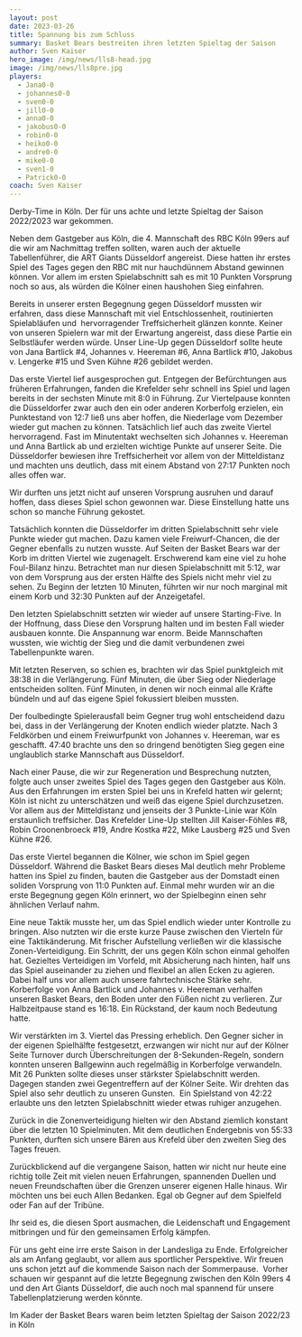 ```yaml
---
layout: post
date: 2023-03-26
title: Spannung bis zum Schluss
summary: Basket Bears bestreiten ihren letzten Spieltag der Saison
author: Sven Kaiser
hero_image: /img/news/lls8-head.jpg
image: /img/news/lls8pre.jpg
players:
  - Jana0-0
  - johannes0-0
  - sven0-0
  - jill0-0
  - anna0-0
  - jakobus0-0
  - robin0-0
  - heiko0-0
  - andre0-0
  - mike0-0
  - sven1-0
  - Patrick0-0
coach: Sven Kaiser
---
```

Derby-Time in Köln. Der für uns achte und letzte Spieltag der Saison 2022/2023 war gekommen. 

Neben dem Gastgeber aus Köln, die 4. Mannschaft des RBC Köln 99ers auf die wir am Nachmittag treffen sollten, waren auch der aktuelle Tabellenführer, die ART Giants Düsseldorf angereist. Diese hatten ihr erstes Spiel des Tages gegen den RBC mit nur hauchdünnem Abstand gewinnen können. Vor allem im ersten Spielabschnitt sah es mit 10 Punkten Vorsprung noch so aus, als würden die Kölner einen haushohen Sieg einfahren.

Bereits in unserer ersten Begegnung gegen Düsseldorf mussten wir erfahren, dass diese Mannschaft mit viel Entschlossenheit, routinierten Spielabläufen und  hervorragender Treffsicherheit glänzen konnte. Keiner von unseren Spielern war mit der Erwartung angereist, dass diese Partie ein Selbstläufer werden würde. Unser Line-Up gegen Düsseldorf sollte heute von Jana Bartlick #4, Johannes v. Heereman #6, Anna Bartlick #10, Jakobus v. Lengerke #15 und Sven Kühne #26 gebildet werden.

Das erste Viertel lief ausgesprochen gut. Entgegen der Befürchtungen aus früheren Erfahrungen, fanden die Krefelder sehr schnell ins Spiel und lagen bereits in der sechsten Minute mit 8:0 in Führung. Zur Viertelpause konnten die Düsseldorfer zwar auch den ein oder anderen Korberfolg erzielen, ein Punktestand von 12:7 ließ uns aber hoffen, die Niederlage vom Dezember wieder gut machen zu können. Tatsächlich lief auch das zweite Viertel hervorragend. Fast im Minutentakt wechselten sich Johannes v. Heereman und Anna Bartlick ab und erzielten wichtige Punkte auf unserer Seite. Die Düsseldorfer bewiesen ihre Treffsicherheit vor allem von der Mitteldistanz und machten uns deutlich, dass mit einem Abstand von 27:17 Punkten noch alles offen war.

Wir durften uns jetzt nicht auf unseren Vorsprung ausruhen und darauf hoffen, dass dieses Spiel schon gewonnen war. Diese Einstellung hatte uns schon so manche Führung gekostet.

Tatsächlich konnten die Düsseldorfer im dritten Spielabschnitt sehr viele Punkte wieder gut machen. Dazu kamen viele Freiwurf-Chancen, die der Gegner ebenfalls zu nutzen wusste. Auf Seiten der Basket Bears war der Korb im dritten Viertel wie zugenagelt. Erschwerend kam eine viel zu hohe Foul-Bilanz hinzu. Betrachtet man nur diesen Spielabschnitt mit 5:12, war von dem Vorsprung aus der ersten Hälfte des Spiels nicht mehr viel zu sehen. Zu Beginn der letzten 10 Minuten, führten wir nur noch marginal mit einem Korb und 32:30 Punkten auf der Anzeigetafel.

Den letzten Spielabschnitt setzten wir wieder auf unsere Starting-Five. In der Hoffnung, dass Diese den Vorsprung halten und im besten Fall wieder ausbauen konnte. Die Anspannung war enorm. Beide Mannschaften wussten, wie wichtig der Sieg und die damit verbundenen zwei Tabellenpunkte waren.

Mit letzten Reserven, so schien es, brachten wir das Spiel punktgleich mit 38:38 in die Verlängerung. Fünf Minuten, die über Sieg oder Niederlage entscheiden sollten. Fünf Minuten, in denen wir noch einmal alle Kräfte bündeln und auf das eigene Spiel fokussiert bleiben mussten.

Der foulbedingte Spielerausfall beim Gegner trug wohl entscheidend dazu bei, dass in der Verlängerung der Knoten endlich wieder platzte. Nach 3 Feldkörben und einem Freiwurfpunkt von Johannes v. Heereman, war es geschafft. 47:40 brachte uns den so dringend benötigten Sieg gegen eine unglaublich starke Mannschaft aus Düsseldorf.

Nach einer Pause, die wir zur Regeneration und Besprechung nutzten, folgte auch unser zweites Spiel des Tages gegen den Gastgeber aus Köln. Aus den Erfahrungen im ersten Spiel bei uns in Krefeld hatten wir gelernt; Köln ist nicht zu unterschätzen und weiß das eigene Spiel durchzusetzen. Vor allem aus der Mitteldistanz und jenseits der 3 Punkte-Linie war Köln erstaunlich treffsicher. Das Krefelder Line-Up stellten Jill Kaiser-Föhles #8, Robin Croonenbroeck #19, Andre Kostka #22, Mike Lausberg #25 und Sven Kühne #26.

Das erste Viertel begannen die Kölner, wie schon im Spiel gegen Düsseldorf. Während die Basket Bears dieses Mal deutlich mehr Probleme hatten ins Spiel zu finden, bauten die Gastgeber aus der Domstadt einen soliden Vorsprung von 11:0 Punkten auf. Einmal mehr wurden wir an die erste Begegnung gegen Köln erinnert, wo der Spielbeginn einen sehr ähnlichen Verlauf nahm.

Eine neue Taktik musste her, um das Spiel endlich wieder unter Kontrolle zu bringen. Also nutzten wir die erste kurze Pause zwischen den Vierteln für eine Taktikänderung. Mit frischer Aufstellung verließen wir die klassische Zonen-Verteidigung. Ein Schritt, der uns gegen Köln schon einmal geholfen hat. Gezieltes Verteidigen im Vorfeld, mit Absicherung nach hinten, half uns das Spiel auseinander zu ziehen und flexibel an allen Ecken zu agieren. Dabei half uns vor allem auch unsere fahrtechnische Stärke sehr. Korberfolge von Anna Bartlick und Johannes v. Heereman verhalfen unseren Basket Bears, den Boden unter den Füßen nicht zu verlieren. Zur Halbzeitpause stand es 16:18. Ein Rückstand, der kaum noch Bedeutung hatte.

Wir verstärkten im 3. Viertel das Pressing erheblich. Den Gegner sicher in der eigenen Spielhälfte festgesetzt, erzwangen wir nicht nur auf der Kölner Seite Turnover durch Überschreitungen der 8-Sekunden-Regeln, sondern konnten unseren Ballgewinn auch regelmäßig in Korberfolge verwandeln. Mit 26 Punkten sollte dieses unser stärkster Spielabschnitt werden. Dagegen standen zwei Gegentreffern auf der Kölner Seite. Wir drehten das Spiel also sehr deutlich zu unseren Gunsten.  Ein Spielstand von 42:22 erlaubte uns den letzten Spielabschnitt wieder etwas ruhiger anzugehen.

Zurück in die Zonenverteidigung hielten wir den Abstand ziemlich konstant über die letzten 10 Spielminuten. Mit dem deutlichen Endergebnis von 55:33 Punkten, durften sich unsere Bären aus Krefeld über den zweiten Sieg des Tages freuen.

Zurückblickend auf die vergangene Saison, hatten wir nicht nur heute eine richtig tolle Zeit mit vielen neuen Erfahrungen, spannenden Duellen und neuen Freundschaften über die Grenzen unserer eigenen Halle hinaus. Wir möchten uns bei euch Allen Bedanken. Egal ob Gegner auf dem Spielfeld oder Fan auf der Tribüne.

Ihr seid es, die diesen Sport ausmachen, die Leidenschaft und Engagement mitbringen und für den gemeinsamen Erfolg kämpfen.



Für uns geht eine irre erste Saison in der Landesliga zu Ende. Erfolgreicher als am Anfang geglaubt, vor allem aus sportlicher Perspektive. Wir freuen uns schon jetzt auf die kommende Saison nach der Sommerpause.  Vorher schauen wir gespannt auf die letzte Begegnung zwischen den Köln 99ers 4 und den Art Giants Düsseldorf, die auch noch mal spannend für unsere Tabellenplatzierung werden könnte.

Im Kader der Basket Bears waren beim letzten Spieltag der Saison 2022/23 in Köln